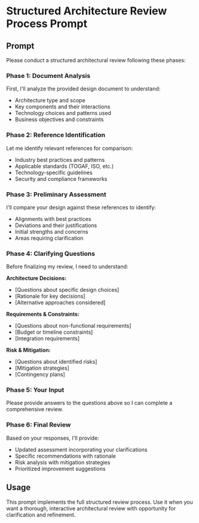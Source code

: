 # Structured Architecture Review Process Prompt

## Prompt
Please conduct a structured architectural review following these phases:

### Phase 1: Document Analysis
First, I'll analyze the provided design document to understand:
- Architecture type and scope
- Key components and their interactions
- Technology choices and patterns used
- Business objectives and constraints

### Phase 2: Reference Identification
Let me identify relevant references for comparison:
- Industry best practices and patterns
- Applicable standards (TOGAF, ISO, etc.)
- Technology-specific guidelines
- Security and compliance frameworks

### Phase 3: Preliminary Assessment
I'll compare your design against these references to identify:
- Alignments with best practices
- Deviations and their justifications
- Initial strengths and concerns
- Areas requiring clarification

### Phase 4: Clarifying Questions
Before finalizing my review, I need to understand:

**Architecture Decisions:**
- [Questions about specific design choices]
- [Rationale for key decisions]
- [Alternative approaches considered]

**Requirements & Constraints:**
- [Questions about non-functional requirements]
- [Budget or timeline constraints]
- [Integration requirements]

**Risk & Mitigation:**
- [Questions about identified risks]
- [Mitigation strategies]
- [Contingency plans]

### Phase 5: Your Input
Please provide answers to the questions above so I can complete a comprehensive review.

### Phase 6: Final Review
Based on your responses, I'll provide:
- Updated assessment incorporating your clarifications
- Specific recommendations with rationale
- Risk analysis with mitigation strategies
- Prioritized improvement suggestions

## Usage
This prompt implements the full structured review process. Use it when you want a thorough, interactive architectural review with opportunity for clarification and refinement.